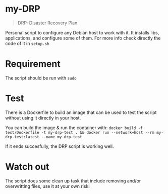 # my-DRP

> DRP: Disaster Recovery Plan

Personal script to configure any Debian host to work with it. It installs libs, applications, and configure some of them. For more info check directly the code of it in `setup.sh`

# Requirement
The script should be run with `sudo`

# Test
There is a Dockerfile to build an image that can be used to test the script without using it directly in your host.

You can build the image & run the container with:
`docker build -f test/Dockerfile -t my-drp-test . && docker run --network=host --rm my-drp-test:latest --name my-drp-test`

If it ends succesfully, the DRP script is working well.

# Watch out
The script does some clean up task that include removing and/or overwritting files, use it at your own risk!
